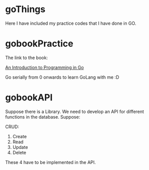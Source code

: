 # goThings
Here I have included my practice codes that I have done in GO.  

# gobookPractice  
The link to the book:

[An Introduction to Programming in Go](https://www.golang-book.com/books/intro)

Go serially from 0 onwards to learn GoLang with me :D

# gobookAPI

Suppose there is a Library. We need to develop an API for different functions in the database. Suppose:

CRUD:

1) Create
2) Read
3) Update
4) Delete

These 4 have to be implemented in the API.